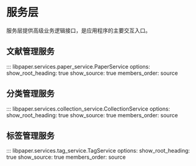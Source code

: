 # 服务层

服务层提供高级业务逻辑接口，是应用程序的主要交互入口。

## 文献管理服务

::: libpaper.services.paper_service.PaperService
options:
show_root_heading: true
show_source: true
members_order: source

## 分类管理服务

::: libpaper.services.collection_service.CollectionService
options:
show_root_heading: true
show_source: true
members_order: source

## 标签管理服务

::: libpaper.services.tag_service.TagService
options:
show_root_heading: true
show_source: true
members_order: source
